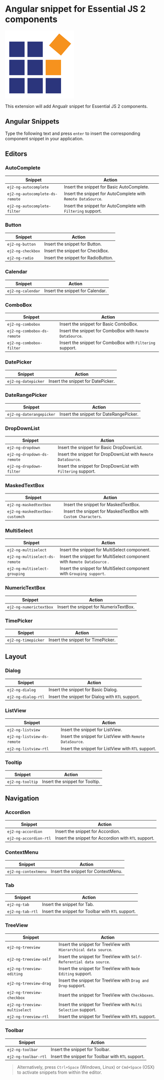 # Angular snippet for Essential JS 2 components

![Logo](./images/synclogo.png)

This extension will add Angualr snippet for Essential JS 2 components.

## Angular Snippets

Type the following text and press `enter` to insert the corresponding component snippet in your application.

## Editors

### AutoComplete

| Snippet       | Action       |
|---------------|--------------|
| `ej2-ng-autocomplete` | Insert the snippet for Basic AutoComplete. |
| `ej2-ng-autocomplete-ds-remote` | Insert the snippet for AutoComplete with `Remote DataSource`. |
| `ej2-ng-autocomplete-filter` | Insert the snippet for AutoComplete with `Filtering` support. |

### Button

| Snippet       | Action       |
|---------------|--------------|
| `ej2-ng-button` | Insert the snippet for Button. |
| `ej2-ng-checkbox` | Insert the snippet for CheckBox. |
| `ej2-ng-radio` | Insert the snippet for RadioButton. |

### Calendar

| Snippet       | Action       |
|---------------|--------------|
| `ej2-ng-calendar` | Insert the snippet for Calendar. |

### ComboBox

| Snippet       | Action       |
|---------------|--------------|
| `ej2-ng-combobox` | Insert the snippet for Basic ComboBox. |
| `ej2-ng-combobox-ds-remote` | Insert the snippet for ComboBox with `Remote DataSource`. |
| `ej2-ng-combobox-filter` | Insert the snippet for ComboBox with `Filtering` support. |

### DatePicker

| Snippet       | Action       |
|---------------|--------------|
| `ej2-ng-datepicker` | Insert the snippet for DatePicker. |

### DateRangePicker

| Snippet       | Action       |
|---------------|--------------|
| `ej2-ng-daterangepicker` | Insert the snippet for DateRangePicker. |

### DropDownList

| Snippet       | Action       |
|---------------|--------------|
| `ej2-ng-dropdown` | Insert the snippet for Basic DropDownList. |
| `ej2-ng-dropdown-ds-remote` | Insert the snippet for DropDownList with `Remote DataSource`. |
| `ej2-ng-dropdown-filter` | Insert the snippet for DropDownList with `Filtering` support. |

### MaskedTextBox

| Snippet       | Action       |
|---------------|--------------|
| `ej2-ng-maskedtextbox` | Insert the snippet for MaskedTextBox. |
| `ej2-ng-maskedtextbox-customch` | Insert the snippet for MaskedTextBox with `Custom Characters`. |

### MultiSelect

| Snippet       | Action       |
|---------------|--------------|
| `ej2-ng-multiselect` | Insert the snippet for MultiSelect component. |
| `ej2-ng-multiselect-ds-remote` | Insert the snippet for MultiSelect component with `Remote DataSource` . |
| `ej2-ng-multiselect-grouping` | Insert the snippet for MultiSelect component with `Grouping support`. |

### NumericTextBox

| Snippet       | Action       |
|---------------|--------------|
| `ej2-ng-numerictextbox` | Insert the snippet for NumerixTextBox. |

### TimePicker

| Snippet       | Action       |
|---------------|--------------|
| `ej2-ng-timepicker` | Insert the snippet for TimePicker. |

## Layout

### Dialog

| Snippet       | Action       |
|---------------|--------------|
| `ej2-ng-dialog` | Insert the snippet for Basic Dialog. |
| `ej2-ng-dialog-rtl` | Insert the snippet for Dialog with `RTL` support. |

### ListView

| Snippet       | Action       |
|---------------|--------------|
| `ej2-ng-listview` | Insert the snippet for ListView. |
| `ej2-ng-listview-ds-remote` | Insert the snippet for ListView with `Remote DataSource`. |
| `ej2-ng-listview-rtl` | Insert the snippet for ListView with `RTL` support. |

### Tooltip

| Snippet       | Action       |
|---------------|--------------|
| `ej2-ng-tooltip` | Insert the snippet for Tooltip. |

## Navigation

### Accordion

| Snippet       | Action       |
|---------------|--------------|
| `ej2-ng-accordion` | Insert the snippet for Accordion. |
| `ej2-ng-accordion-rtl` | Insert the snippet for Accordion with `RTL` support. |

### ContextMenu

| Snippet       | Action       |
|---------------|--------------|
| `ej2-ng-contextmenu` | Insert the snippet for ContextMenu. |

### Tab

| Snippet       | Action       |
|---------------|--------------|
| `ej2-ng-tab` | Insert the snippet for Tab. |
| `ej2-ng-tab-rtl` | Insert the snippet for Toolbar with `RTL` support. |

### TreeView

| Snippet       | Action       |
|---------------|--------------|
| `ej2-ng-treeview` | Insert the snippet for TreeView with `Hierarchical data source`. |
| `ej2-ng-treeview-self` | Insert the snippet for TreeView with `Self-Referential data source`. |
| `ej2-ng-treeview-editing` | Insert the snippet for TreeView with `Node Editing` support. |
| `ej2-ng-treeview-drag` | Insert the snippet for TreeView with `Drag and Drop` support. |
| `ej2-ng-treeview-checkbox` | Insert the snippet for TreeView with `Checkboxes`. |
| `ej2-ng-treeview-multiselect` | Insert the snippet for TreeView with `Multi Selection` support. |
| `ej2-ng-treeview-rtl` | Insert the snippet for TreeView with `RTL` support. |

### Toolbar

| Snippet       | Action       |
|---------------|--------------|
| `ej2-ng-toolbar` | Insert the snippet for Toolbar. |
| `ej2-ng-toolbar-rtl` | Insert the snippet for Toolbar with `RTL` support. |

> Alternatively, press `Ctrl+Space` (Windows, Linux) or `Cmd+Space` (OSX) to activate snippets from within the editor.